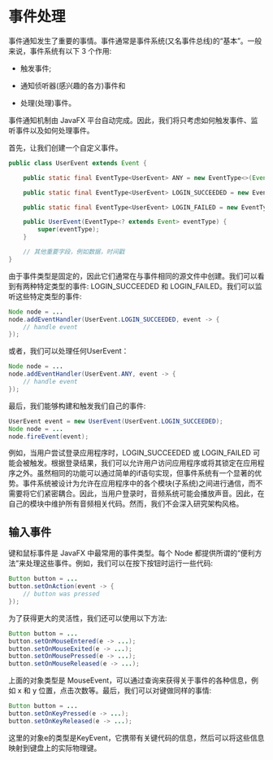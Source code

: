 # 事件处理
事件通知发生了重要的事情。事件通常是事件系统(又名事件总线)的“基本”。一般来说，事件系统有以下 3 个作用:

- 触发事件;

- 通知侦听器(感兴趣的各方)事件和

- 处理(处理)事件。

事件通知机制由 JavaFX 平台自动完成。因此，我们将只考虑如何触发事件、监听事件以及如何处理事件。

首先，让我们创建一个自定义事件。
```java
public class UserEvent extends Event {

    public static final EventType<UserEvent> ANY = new EventType<>(Event.ANY, "ANY");

    public static final EventType<UserEvent> LOGIN_SUCCEEDED = new EventType<>(ANY, "LOGIN_SUCCEEDED");

    public static final EventType<UserEvent> LOGIN_FAILED = new EventType<>(ANY, "LOGIN_FAILED");

    public UserEvent(EventType<? extends Event> eventType) {
        super(eventType);
    }

    // 其他重要字段，例如数据，时间戳
}
```
由于事件类型是固定的，因此它们通常在与事件相同的源文件中创建。我们可以看到有两种特定类型的事件: LOGIN_SUCCEEDED 和 LOGIN_FAILED。我们可以监听这些特定类型的事件:
```java
Node node = ...
node.addEventHandler(UserEvent.LOGIN_SUCCEEDED, event -> {
    // handle event
});
```

或者，我们可以处理任何UserEvent：

```java
Node node = ...
node.addEventHandler(UserEvent.ANY, event -> {
    // handle event
});
```

最后，我们能够构建和触发我们自己的事件:

```java
UserEvent event = new UserEvent(UserEvent.LOGIN_SUCCEEDED);
Node node = ...
node.fireEvent(event);
```

例如，当用户尝试登录应用程序时，LOGIN_SUCCEEDED 或 LOGIN_FAILED 可能会被触发。根据登录结果，我们可以允许用户访问应用程序或将其锁定在应用程序之外。虽然相同的功能可以通过简单的if语句实现，但事件系统有一个显著的优势。事件系统被设计为允许在应用程序中的各个模块(子系统)之间进行通信，而不需要将它们紧密耦合。因此，当用户登录时，音频系统可能会播放声音。因此，在自己的模块中维护所有音频相关代码。然而，我们不会深入研究架构风格。

## 输入事件

键和鼠标事件是 JavaFX 中最常用的事件类型。每个 Node 都提供所谓的“便利方法”来处理这些事件。例如，我们可以在按下按钮时运行一些代码:

```java
Button button = ...
button.setOnAction(event -> {
    // button was pressed
});
```

为了获得更大的灵活性，我们还可以使用以下方法:

```java
Button button = ...
button.setOnMouseEntered(e -> ...);
button.setOnMouseExited(e -> ...);
button.setOnMousePressed(e -> ...);
button.setOnMouseReleased(e -> ...);
```

上面的对象类型是 MouseEvent，可以通过查询来获得关于事件的各种信息，例如 x 和 y 位置，点击次数等。最后，我们可以对键做同样的事情:

```java
Button button = ...
button.setOnKeyPressed(e -> ...);
button.setOnKeyReleased(e -> ...);
```

这里的对象e的类型是KeyEvent，它携带有关键代码的信息，然后可以将这些信息映射到键盘上的实际物理键。